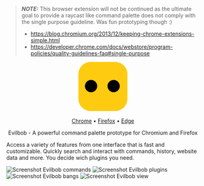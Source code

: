 > **_NOTE:_** This browser extension will not be continued as the ultimate goal to provide a raycast like command palette does not comply with the single purpose guideline. Was fun prototyping though :)
> - https://blog.chromium.org/2013/12/keeping-chrome-extensions-simple.html
> - https://developer.chrome.com/docs/webstore/program-policies/quality-guidelines-faq#single-purpose


<p align="center">
    <img src="https://raw.githubusercontent.com/otis11/evilbob/refs/heads/main/src/media/evilbob-icon-128x128.png">
</p>
<p align="center">
    <a target="_blank" href="https://chromewebstore.google.com/detail/bob-command-palette/ofdklnmcjbihdajkbnfjpcamifkpngdl">Chrome</a>
    •
    <a target="_blank" href="https://addons.mozilla.org/de/firefox/addon/evilbob/">Firefox</a>
    •
    <a target="_blank" href="https://microsoftedge.microsoft.com/addons/detail/bobcommandpalette/nikplhepafilmghdhfkkkbjogblchima">Edge</a>
</p>
<p align="center">
Evilbob - A powerful command palette prototype for Chromium and Firefox
</p>


Access a variety of features from one interface that is fast and customizable.
Quickly search and interact with commands, history, website data and more.
You decide wich plugins you need.

![Screenshot Evilbob commands](./src/media/screenshot-commands.png)
![Screenshot Evilbob plugins](./src/media/screenshot-plugins.png)
![Screenshot Evilbob bangs](./src/media/screenshot-bangs.png)
![Screenshot Evilbob view](./src/media/screenshot-view.png)
